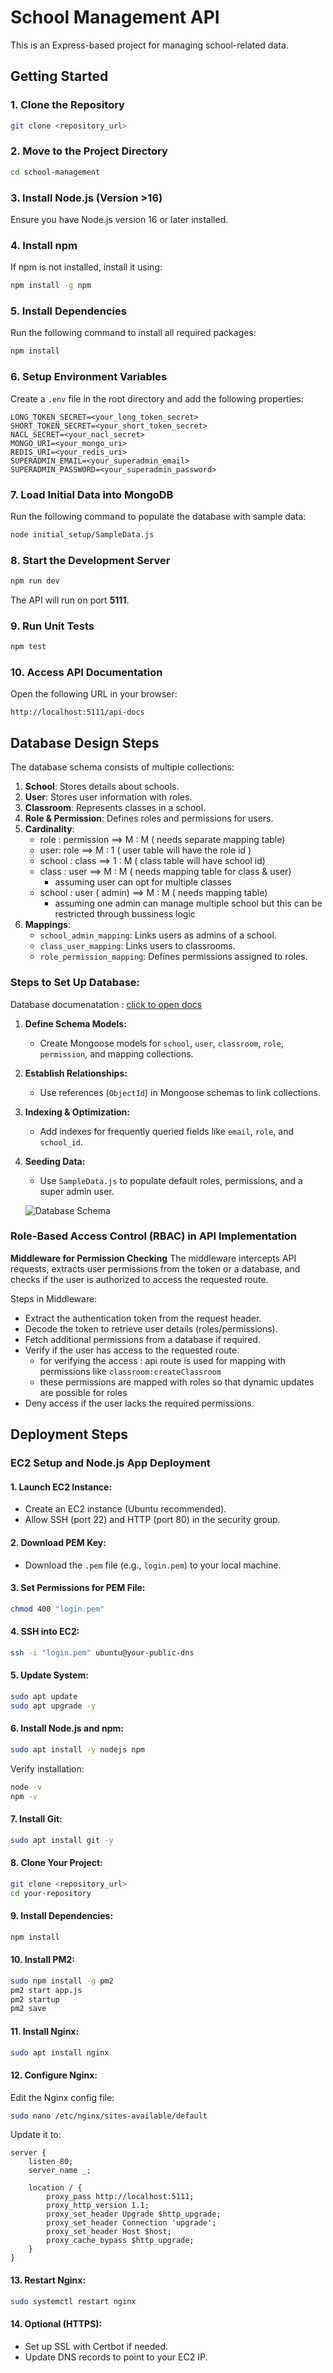 # School Management API

This is an Express-based project for managing school-related data.

## Getting Started

### 1. Clone the Repository

```sh
git clone <repository_url>
```

### 2. Move to the Project Directory

```sh
cd school-management
```

### 3. Install Node.js (Version >16)

Ensure you have Node.js version 16 or later installed.

### 4. Install npm

If npm is not installed, install it using:

```sh
npm install -g npm
```

### 5. Install Dependencies

Run the following command to install all required packages:

```sh
npm install
```

### 6. Setup Environment Variables

Create a `.env` file in the root directory and add the following properties:

```
LONG_TOKEN_SECRET=<your_long_token_secret>
SHORT_TOKEN_SECRET=<your_short_token_secret>
NACL_SECRET=<your_nacl_secret>
MONGO_URI=<your_mongo_uri>
REDIS_URI=<your_redis_uri>
SUPERADMIN_EMAIL=<your_superadmin_email>
SUPERADMIN_PASSWORD=<your_superadmin_password>
```

### 7. Load Initial Data into MongoDB

Run the following command to populate the database with sample data:

```sh
node initial_setup/SampleData.js
```

### 8. Start the Development Server

```sh
npm run dev
```

The API will run on port **5111**.

### 9. Run Unit Tests

```sh
npm test
```

### 10. Access API Documentation

Open the following URL in your browser:

```
http://localhost:5111/api-docs
```

## Database Design Steps

The database schema consists of multiple collections:


1. **School**: Stores details about schools.
2. **User**: Stores user information with roles.
3. **Classroom**: Represents classes in a school.
4. **Role & Permission**: Defines roles and permissions for users.
5. **Cardinality**:
   - role : permission ==> M : M ( needs separate mapping table)
   - user: role ==> M : 1 ( user table will have the role id )
   - school : class ==> 1 : M ( class table will have school id)
   - class : user ==> M : M ( needs mapping table for class & user)
     - assuming user can opt for multiple classes
   - school : user ( admin) ==> M : M ( needs mapping table)
     -  assuming one admin can manage multiple school but this can be restricted through bussiness logic
6. **Mappings**:
   - `school_admin_mapping`: Links users as admins of a school.
   - `class_user_mapping`: Links users to classrooms.
   - `role_permission_mapping`: Defines permissions assigned to roles.

### Steps to Set Up Database:

Database documenatation : [click to open docs](https://dbdocs.io/santhoshfrnds490/school-management)

1. **Define Schema Models:**
   - Create Mongoose models for `school`, `user`, `classroom`, `role`, `permission`, and mapping collections.

2. **Establish Relationships:**
   - Use references (`ObjectId`) in Mongoose schemas to link collections.

3. **Indexing & Optimization:**
   - Add indexes for frequently queried fields like `email`, `role`, and `school_id`.

4. **Seeding Data:**
   - Use `SampleData.js` to populate default roles, permissions, and a super admin user.


   ![Database Schema](/public/School%20Management.png)

### Role-Based Access Control (RBAC) in API Implementation
 **Middleware for Permission Checking**
The middleware intercepts API requests, extracts user permissions from the token or a database, and checks if the user is authorized to access the requested route.

Steps in Middleware:
- Extract the authentication token from the request header.
- Decode the token to retrieve user details (roles/permissions).
- Fetch additional permissions from a database if required.
- Verify if the user has access to the requested route.
  - for verifying the access : api route is used for mapping with permissions like `classroom:createClassroom`
  - these permissions are mapped with roles so that dynamic updates are possible for roles
- Deny access if the user lacks the required permissions.

## Deployment Steps

### EC2 Setup and Node.js App Deployment

#### 1. Launch EC2 Instance:

- Create an EC2 instance (Ubuntu recommended).
- Allow SSH (port 22) and HTTP (port 80) in the security group.

#### 2. Download PEM Key:

- Download the `.pem` file (e.g., `login.pem`) to your local machine.

#### 3. Set Permissions for PEM File:

```sh
chmod 400 "login.pem"
```

#### 4. SSH into EC2:

```sh
ssh -i "login.pem" ubuntu@your-public-dns
```

#### 5. Update System:

```sh
sudo apt update
sudo apt upgrade -y
```

#### 6. Install Node.js and npm:

```sh
sudo apt install -y nodejs npm
```

Verify installation:

```sh
node -v
npm -v
```

#### 7. Install Git:

```sh
sudo apt install git -y
```

#### 8. Clone Your Project:

```sh
git clone <repository_url>
cd your-repository
```

#### 9. Install Dependencies:

```sh
npm install
```

#### 10. Install PM2:

```sh
sudo npm install -g pm2
pm2 start app.js
pm2 startup
pm2 save
```

#### 11. Install Nginx:

```sh
sudo apt install nginx
```

#### 12. Configure Nginx:

Edit the Nginx config file:

```sh
sudo nano /etc/nginx/sites-available/default
```

Update it to:

```
server {
    listen 80;
    server_name _;

    location / {
        proxy_pass http://localhost:5111;
        proxy_http_version 1.1;
        proxy_set_header Upgrade $http_upgrade;
        proxy_set_header Connection 'upgrade';
        proxy_set_header Host $host;
        proxy_cache_bypass $http_upgrade;
    }
}
```

#### 13. Restart Nginx:

```sh
sudo systemctl restart nginx
```

#### 14. Optional (HTTPS):

- Set up SSL with Certbot if needed.
- Update DNS records to point to your EC2 IP.


